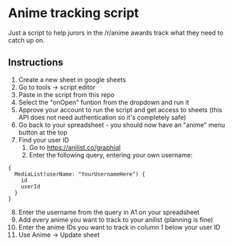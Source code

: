 # Anime tracking script
Just a script to help jurors in the /r/anime awards track what they need to catch up on.

## Instructions

1. Create a new sheet in google sheets
2. Go to tools -> script editor
3. Paste in the script from this repo
4. Select the "onOpen" funtion from the dropdown and run it
5. Approve your account to run the script and get access to sheets (this API does not need authentication so it's completely safe)
6. Go back to your spreadsheet - you should now have an "anime" menu button at the top
7. Find your user ID
    1. Go to https://anilist.co/graphiql
    1. Enter the following query, entering your own username:

```
{
  MediaList(userName: "YourUsernameHere") {
    id
    userId
  }
}
```

8. Enter the username from the query in A1 on your spreadsheet
9. Add every anime you want to track to your anilist (planning is fine)
10. Enter the anime IDs you want to track in column 1 below your user ID
11. Use Anime -> Update sheet
